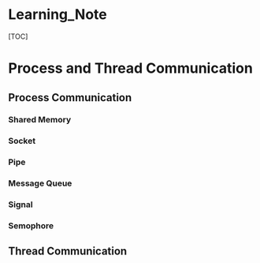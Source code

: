 # Learning_Note

[TOC]

# Process and Thread Communication

## Process Communication

### Shared Memory



### Socket



### Pipe



### Message Queue



### Signal



### Semophore



## Thread Communication

